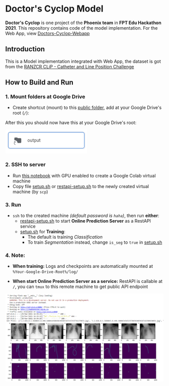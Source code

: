 # Doctor's Cyclop Model

**Doctor's Cyclop** is one project of the **Phoenix team** in **FPT Edu Hackathon 2021**. This repository contains code of the model implementation. For the Web App, view 
[Doctors-Cyclop-Webapp](https://github.com/DAN3002/Doctors-Cyclop-Webapp)

## Introduction

This is a Model implementation integrated with Web App, the dataset is got from the [RANZCR CLiP - Catheter and Line Position Challenge](https://www.kaggle.com/c/ranzcr-clip-catheter-line-classification)

## How to Build and Run

### 1. Mount folders at Google Drive

- Create shortcut (mount) to this [public folder](https://drive.google.com/drive/folders/1XxKDVzCms_O6UVG2zNKvmwV0rNtTmtIq?usp=sharing), add at your Google Drive's root (`/`):

After this you should now have this at your Google Drive's root:

![root google drive structure](readme-assets/images/Google-Drive-Structure.png)

### 2. SSH to server

- Run [this notebook](https://colab.research.google.com/drive/1L-ibyztYYcM0rmuXkPihN8LHP0TxkRi4?usp=sharing) with GPU enabled to create a Google Colab virtual machine
- Copy file [setup.sh](setup.sh) or [restapi-setup.sh](restapi-setup.sh) to the newly created virtual machine (by `scp`)

### 3. Run

- `ssh` to the created machine *(default password is `haha`)*, then run **either**:
  - [restapi-setup.sh](restapi-setup.sh) to start **Online Prediction Server** as a RestAPI service
  - [setup.sh](setup.sh) for **Training**:
    - The default is training *Classification*
    - To train *Segmentation* instead, change `is_seg` to `true` in [setup.sh](setup.sh)

### 4. Note:
- **When training:** Logs and checkpoints are automatically mounted at `%Your-Google-Drive-Root%/log/`

- **When start Online Prediction Server as a service:** RestAPI is callable at `/`, you can `tmux` to this remote machine to get public API endpoint

![Online Prediction](readme-assets/images/RestAPI-Online-Prediction.png)
